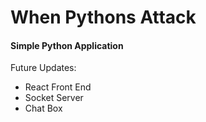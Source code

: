 # When Pythons Attack

#### Simple Python Application

Future Updates:
- React Front End
- Socket Server
- Chat Box

